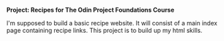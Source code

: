 **Project: Recipes for The Odin Project Foundations Course**

I'm supposed to build a basic recipe website.
It will consist of a main index page containing recipe links.
This project is to build up my html skills.


